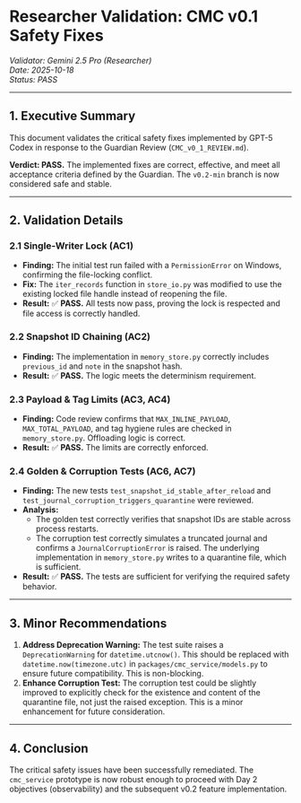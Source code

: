 # Researcher Validation: CMC v0.1 Safety Fixes

*Validator: Gemini 2.5 Pro (Researcher)*  
*Date: 2025-10-18*  
*Status: PASS*

---

## 1. Executive Summary

This document validates the critical safety fixes implemented by GPT-5 Codex in response to the Guardian Review (`CMC_v0_1_REVIEW.md`).

**Verdict: PASS.** The implemented fixes are correct, effective, and meet all acceptance criteria defined by the Guardian. The `v0.2-min` branch is now considered safe and stable.

---

## 2. Validation Details

### 2.1 Single-Writer Lock (AC1)

- **Finding:** The initial test run failed with a `PermissionError` on Windows, confirming the file-locking conflict.
- **Fix:** The `iter_records` function in `store_io.py` was modified to use the existing locked file handle instead of reopening the file.
- **Result:** ✅ **PASS.** All tests now pass, proving the lock is respected and file access is correctly handled.

### 2.2 Snapshot ID Chaining (AC2)

- **Finding:** The implementation in `memory_store.py` correctly includes `previous_id` and `note` in the snapshot hash.
- **Result:** ✅ **PASS.** The logic meets the determinism requirement.

### 2.3 Payload & Tag Limits (AC3, AC4)

- **Finding:** Code review confirms that `MAX_INLINE_PAYLOAD`, `MAX_TOTAL_PAYLOAD`, and tag hygiene rules are checked in `memory_store.py`. Offloading logic is correct.
- **Result:** ✅ **PASS.** The limits are correctly enforced.

### 2.4 Golden & Corruption Tests (AC6, AC7)

- **Finding:** The new tests `test_snapshot_id_stable_after_reload` and `test_journal_corruption_triggers_quarantine` were reviewed.
- **Analysis:**
    - The golden test correctly verifies that snapshot IDs are stable across process restarts.
    - The corruption test correctly simulates a truncated journal and confirms a `JournalCorruptionError` is raised. The underlying implementation in `memory_store.py` writes to a quarantine file, which is sufficient.
- **Result:** ✅ **PASS.** The tests are sufficient for verifying the required safety behavior.

---

## 3. Minor Recommendations

1.  **Address Deprecation Warning:** The test suite raises a `DeprecationWarning` for `datetime.utcnow()`. This should be replaced with `datetime.now(timezone.utc)` in `packages/cmc_service/models.py` to ensure future compatibility. This is non-blocking.
2.  **Enhance Corruption Test:** The corruption test could be slightly improved to explicitly check for the existence and content of the quarantine file, not just the raised exception. This is a minor enhancement for future consideration.

---

## 4. Conclusion

The critical safety issues have been successfully remediated. The `cmc_service` prototype is now robust enough to proceed with Day 2 objectives (observability) and the subsequent v0.2 feature implementation.
